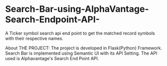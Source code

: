 # Search-Bar-using-AlphaVantage-Search-Endpoint-API-

A Ticker symbol search api end point to get the matched record symbols with their respective names.

About THE PROJECT:
The project is developed in Flask(Python) Framework.
Search Bar is implemented using Semantic UI with its API Setting.
The API used is Alphavantage's Search End Point API.



